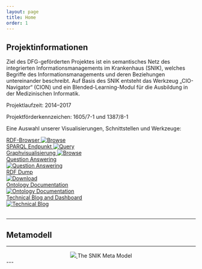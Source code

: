 ```yaml
---
layout: page
title: Home
order: 1
---
```


<!--<p class="lead">{{ site.description }}</p>-->

## Projektinformationen

Ziel des DFG-geförderten Projektes ist ein semantisches Netz des integrierten Informationsmanagements im Krankenhaus (SNIK), welches Begriffe des Informationsmanagements und deren Beziehungen untereinander beschreibt.
Auf Basis des SNIK entsteht das Werkzeug „CIO-Navigator“ (CION) und ein Blended-Learning-Modul für die Ausbildung in der Medizinischen Informatik.

Projektlaufzeit: 2014–2017

Projektförderkennzeichen: 1605/7-1 und 1387/8-1

Eine Auswahl unserer Visualisierungen, Schnittstellen und Werkzeuge:

<div class="flexy">
<div class="flex-item">
  <a title="Browse" href="https://www.snik.eu/ontology/">RDF-Browser
  <img title="Browse" alt="Browse" src="public/browse.png">
</a>
</div>

<div class="flex-item">
  <a title="Query" href= "https://www.snik.eu/sparql/">SPARQL Endpunkt
  <img title="Query" alt="Query" src="public/sparql.png">
</a>
</div>

<div class="flex-item">
  <a title="Browse" href="https://www.snik.eu/graph/">Graphvisualisierung
  <img title="Browse" alt="Browse" src="public/browse.png">
</a>
</div>

<div class="flex-item">
  <a title="Question Answering" href="https://app.qanswer.ai/public-share?kb=SNIK_BB&type=graph&user=kirdie&lang=en">Question Answering<br>
    <img title="Question Answering" alt="Question Answering" src="public/browse.png">
  </a>
</div>

<div class="flex-item">
  <a title="Download" href="https://github.com/snikproject/ontology/archive/refs/heads/master.zip">RDF Dump<br>
    <img title="Download" alt="Download" src="public/download.png">
  </a>
</div>

<div class="flex-item">
  <a title="Ontology Documentation" href="https://snikproject.github.io/ontology/">Ontology Documentation<br>
    <img title="Ontology Documentation" alt="Ontology Documentation" src="public/browse.png">
  </a>
</div>

<div class="flex-item">
  <a title="Technical Blog" href="https://snikproject.github.io/blog/">Technical Blog and Dashboard<br>
    <img title="Technical Blog" alt="Technical Blog" src="public/browse.png">
  </a>
</div>

</div>
<br>

---

## Metamodell

---

<center>
  <a href="public/SNIK_Metamodell_V10.svg" target="_blank">
    <img src="public/SNIK_Metamodell_V10.svg">
  </a>
  The SNIK Meta Model
</center>
---

